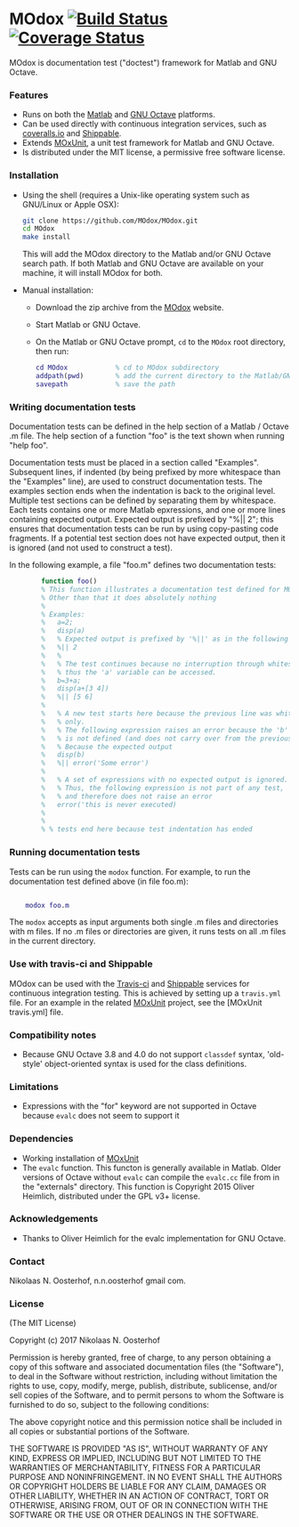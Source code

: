 # MOdox [![Build Status](https://travis-ci.org/MOdox/MOdox.svg?branch=master)](https://travis-ci.org/MOdox/MOdox) [![Coverage Status](https://coveralls.io/repos/github/MOdox/MOdox/badge.svg?branch=master)](https://coveralls.io/github/MOdox/MOdox?branch=master)

MOdox is documentation test ("doctest") framework for Matlab and GNU Octave.


### Features

- Runs on both the [Matlab] and [GNU Octave] platforms.
- Can be used directly with continuous integration services, such as [coveralls.io] and [Shippable].
- Extends [MOxUnit], a unit test framework for Matlab and GNU Octave.
- Is distributed under the MIT license, a permissive free software license.


### Installation

- Using the shell (requires a Unix-like operating system such as GNU/Linux or Apple OSX):

    ```bash
    git clone https://github.com/MOdox/MOdox.git
    cd MOdox
    make install
    ```
    This will add the MOdox directory to the Matlab and/or GNU Octave search path. If both Matlab and GNU Octave are available on your machine, it will install MOdox for both.

- Manual installation:

    + Download the zip archive from the [MOdox] website.
    + Start Matlab or GNU Octave.
    + On the Matlab or GNU Octave prompt, `cd` to the `MOdox` root directory, then run:

        ```matlab
        cd MOdox            % cd to MOdox subdirectory
        addpath(pwd)        % add the current directory to the Matlab/GNU Octave path
        savepath            % save the path
        ```


### Writing documentation tests
Documentation tests can be defined in the help section of a Matlab / Octave .m file. The help section of a function "foo" is the text shown when running "help foo".

Documentation tests must be placed in a section called "Examples". Subsequent lines, if indented (by being prefixed by more whitespace than the "Examples" line), are used to construct documentation tests. The examples section ends when the indentation is back to the original level.
Multiple test sections can be defined by separating them by whitespace. Each tests contains one or more Matlab epxressions, and one or more lines containing expected output. Expected output is prefixed by "%|| 2"; this ensures that documentation tests can be run by using copy-pasting code fragments. If a potential test section does not have expected output, then it is ignored (and not used to construct a test).

In the following example, a file "foo.m" defines two documentation tests:

```matlab
        function foo()
        % This function illustrates a documentation test defined for MOdox.
        % Other than that it does absolutely nothing
        %
        % Examples:
        %   a=2;
        %   disp(a)
        %   % Expected output is prefixed by '%||' as in the following line:
        %   %|| 2
        %   %
        %   % The test continues because no interruption through whitespace;
        %   % thus the 'a' variable can be accessed.
        %   b=3+a;
        %   disp(a+[3 4])
        %   %|| [5 6]
        %
        %   % A new test starts here because the previous line was white-space
        %   % only.
        %   % The following expression raises an error because the 'b' variable
        %   % is not defined (and does not carry over from the previous test).
        %   % Because the expected output
        %   disp(b)
        %   %|| error('Some error')
        %
        %   % A set of expressions with no expected output is ignored.
        %   % Thus, the following expression is not part of any test,
        %   % and therefore does not raise an error
        %   error('this is never executed)
        %
        %
        % % tests end here because test indentation has ended
```

### Running documentation tests
Tests can be run using the ``modox`` function. For example, to run the documentation test defined above (in file foo.m):

```matlab

    modox foo.m

```

The ``modox`` accepts as input arguments both single .m files and directories with m files. If no .m files or directories are given, it runs tests on all .m files in the current directory.



### Use with travis-ci and Shippable
MOdox can be used with the [Travis-ci] and [Shippable] services for continuous integration testing. This is achieved by setting up a `travis.yml` file. For an example in the related [MOxUnit] project, see the [MOxUnit travis.yml] file.


### Compatibility notes
- Because GNU Octave 3.8 and 4.0 do not support `classdef` syntax, 'old-style' object-oriented syntax is used for the class definitions.

### Limitations
- Expressions with the "for" keyword are not supported in Octave because ``evalc`` does not seem to support it


### Dependencies
- Working installation of [MOxUnit]
- The ``evalc`` function. This functon is generally available in Matlab. Older versions of Octave without ``evalc`` can compile the ``evalc.cc`` file from in the "externals" directory. This function is Copyright 2015 Oliver Heimlich, distributed under the GPL v3+ license.


### Acknowledgements
- Thanks to Oliver Heimlich for the evalc implementation for GNU Octave.

### Contact
Nikolaas N. Oosterhof, n.n.oosterhof <at> gmail <dot> com.

### License

(The MIT License)

Copyright (c) 2017 Nikolaas N. Oosterhof

Permission is hereby granted, free of charge, to any person obtaining
a copy of this software and associated documentation files (the
"Software"), to deal in the Software without restriction,
including without limitation the rights to use, copy, modify, merge,
publish, distribute, sublicense, and/or sell copies of the Software,
and to permit persons to whom the Software is furnished to do so,
subject to the following conditions:

The above copyright notice and this permission notice shall be
included in all copies or substantial portions of the Software.

THE SOFTWARE IS PROVIDED "AS IS", WITHOUT WARRANTY OF ANY KIND,
EXPRESS OR IMPLIED, INCLUDING BUT NOT LIMITED TO THE WARRANTIES OF
MERCHANTABILITY, FITNESS FOR A PARTICULAR PURPOSE AND NONINFRINGEMENT.
IN NO EVENT SHALL THE AUTHORS OR COPYRIGHT HOLDERS BE LIABLE FOR ANY
CLAIM, DAMAGES OR OTHER LIABILITY, WHETHER IN AN ACTION OF CONTRACT,
TORT OR OTHERWISE, ARISING FROM, OUT OF OR IN CONNECTION WITH THE
SOFTWARE OR THE USE OR OTHER DEALINGS IN THE SOFTWARE.


[GNU Octave]: http://www.gnu.org/software/octave/
[Matlab]: http://www.mathworks.com/products/matlab/
[MOxUnit]: https://github.com/MOxUnit/MOxUnit
[MOdox]: https://github.com/MOdox/MOdox
[MOxUnit .travis.yml]: https://github.com/MOxUnit/MOxUnit/blob/master/.travis.yml
[Travis-ci]: https://travis-ci.org
[coveralls.io]: https://coveralls.io/
[Shippable]: https://shippable.com


